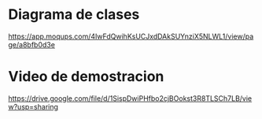 # Diagrama de clases
https://app.moqups.com/4IwFdQwihKsUCJxdDAkSUYnziX5NLWL1/view/page/a8bfb0d3e

# Video de demostracion
https://drive.google.com/file/d/1SispDwiPHfbo2cjBOokst3R8TLSCh7LB/view?usp=sharing
